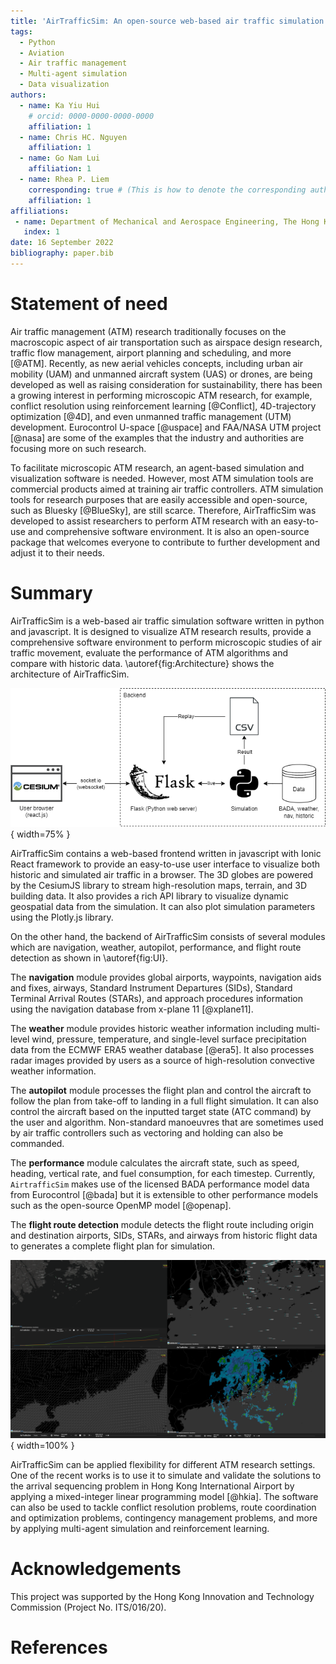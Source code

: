 ```yaml
---
title: 'AirTrafficSim: An open-source web-based air traffic simulation platform.'
tags:
  - Python
  - Aviation
  - Air traffic management
  - Multi-agent simulation
  - Data visualization
authors:
  - name: Ka Yiu Hui
    # orcid: 0000-0000-0000-0000
    affiliation: 1
  - name: Chris HC. Nguyen
    affiliation: 1
  - name: Go Nam Lui
    affiliation: 1
  - name: Rhea P. Liem
    corresponding: true # (This is how to denote the corresponding author)
    affiliation: 1
affiliations:
 - name: Department of Mechanical and Aerospace Engineering, The Hong Kong University of Science and Technology, Hong Kong
   index: 1
date: 16 September 2022
bibliography: paper.bib
---
```


# Statement of need

Air traffic management (ATM) research traditionally focuses on the macroscopic aspect of air transportation such as airspace design research, traffic flow management, airport planning and scheduling, and more [@ATM]. Recently, as new aerial vehicles concepts, including urban air mobility (UAM) and unmanned aircraft system (UAS) or drones, are being developed as well as raising consideration for sustainability, there has been a growing interest in performing microscopic ATM research, for example, conflict resolution using reinforcement learning [@Conflict], 4D-trajectory optimization [@4D], and even unmanned traffic management (UTM) development. Eurocontrol U-space [@uspace] and FAA/NASA UTM project [@nasa] are some of the examples that the industry and authorities are focusing more on such research. 

To facilitate microscopic ATM research, an agent-based simulation and visualization software is needed. However, most ATM simulation tools are commercial products aimed at training air traffic controllers. ATM simulation tools for research purposes that are easily accessible and open-source, such as Bluesky [@BlueSky], are still scarce. Therefore, AirTrafficSim was developed to assist researchers to perform ATM research with an easy-to-use and comprehensive software environment. It is also an open-source package that welcomes everyone to contribute to further development and adjust it to their needs.

# Summary

AirTrafficSim is a web-based air traffic simulation software written in python and javascript. It is designed to visualize ATM research results, provide a comprehensive software environment to perform microscopic studies of air traffic movement, evaluate the performance of ATM algorithms and compare with historic data. \autoref{fig:Architecture} shows the architecture of AirTrafficSim.

![Architecture of AirTrafficSim.\label{fig:Architecture}](figures/Architecture.png){ width=75% }

AirTrafficSim contains a web-based frontend written in javascript with Ionic React framework to provide an easy-to-use user interface to visualize both historic and simulated air traffic in a browser. The 3D globes are powered by the CesiumJS library to stream high-resolution maps, terrain, and 3D building data. It also provides a rich API library to visualize dynamic geospatial data from the simulation. It can also plot simulation parameters using the Plotly.js library.

On the other hand, the backend of AirTrafficSim consists of several modules which are navigation, weather, autopilot, performance, and flight route detection as shown in \autoref{fig:UI}. 

The **navigation** module provides global airports, waypoints, navigation aids and fixes, airways, Standard Instrument Departures (SIDs), Standard Terminal Arrival Routes (STARs), and approach procedures information using the navigation database from x-plane 11 [@xplane11]. 

The **weather** module provides historic weather information including multi-level wind, pressure, temperature, and single-level surface precipitation data from the ECMWF ERA5 weather database [@era5]. It also processes radar images provided by users as a source of high-resolution convective weather information.

The **autopilot** module processes the flight plan and control the aircraft to follow the plan from take-off to landing in a full flight simulation. It can also control the aircraft based on the inputted target state (ATC command) by the user and algorithm. Non-standard manoeuvres that are sometimes used by air traffic controllers such as vectoring and holding can also be commanded.

The **performance** module calculates the aircraft state, such as speed, heading, vertical rate, and fuel consumption, for each timestep. Currently, `AirtrafficSim` makes use of the licensed BADA performance model data from Eurocontrol [@bada] but it is extensible to other performance models such as the open-source OpenMP model [@openap].

The **flight route detection** module detects the flight route including origin and destination airports, SIDs, STARs, and airways from historic flight data to generates a complete flight plan for simulation.

![UI of AirTrafficSim showcasing different features. (Upper left: Fuel consumption of simulated flight. Upper right: Navigation waypoints. Lower left: ECMWF ERA5 Wind data. Lower right: HKO 256km radar image.)\label{fig:UI}](figures/UI.png){ width=100% }

AirTrafficSim can be applied flexibility for different ATM research settings. One of the recent works is to use it to simulate and validate the solutions to the arrival sequencing problem in Hong Kong International Airport by applying a mixed-integer linear programming model [@hkia]. The software can also be used to tackle conflict resolution problems, route coordination and optimization problems, contingency management problems, and more by applying multi-agent simulation and reinforcement learning.

# Acknowledgements

This project was supported by the Hong Kong Innovation and Technology Commission (Project No. ITS/016/20).

# References